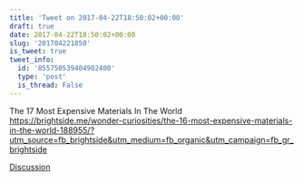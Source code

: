 ```yaml
---
title: 'Tweet on 2017-04-22T18:50:02+00:00'
draft: true
date: 2017-04-22T18:50:02+00:00
slug: '201704221850'
is_tweet: true
tweet_info:
  id: '855750539404902400'
  type: 'post'
  is_thread: False
---
```




The 17 Most Expensive Materials In The World <https://brightside.me/wonder-curiosities/the-16-most-expensive-materials-in-the-world-188955/?utm_source=fb_brightside&utm_medium=fb_organic&utm_campaign=fb_gr_brightside>

[Discussion](https://x.com/sytelus/status/855750539404902400)
